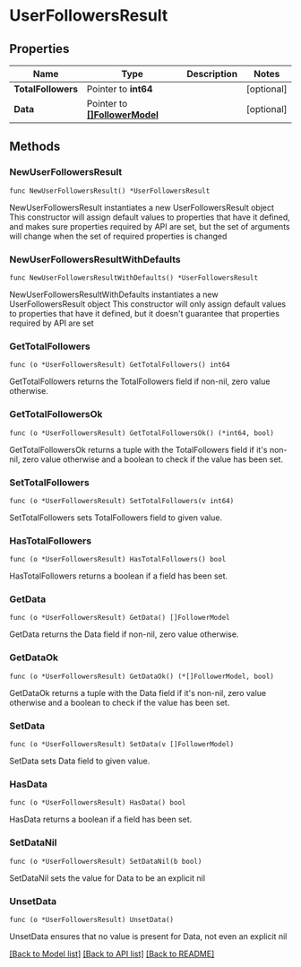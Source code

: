 # UserFollowersResult

## Properties

Name | Type | Description | Notes
------------ | ------------- | ------------- | -------------
**TotalFollowers** | Pointer to **int64** |  | [optional] 
**Data** | Pointer to [**[]FollowerModel**](FollowerModel.md) |  | [optional] 

## Methods

### NewUserFollowersResult

`func NewUserFollowersResult() *UserFollowersResult`

NewUserFollowersResult instantiates a new UserFollowersResult object
This constructor will assign default values to properties that have it defined,
and makes sure properties required by API are set, but the set of arguments
will change when the set of required properties is changed

### NewUserFollowersResultWithDefaults

`func NewUserFollowersResultWithDefaults() *UserFollowersResult`

NewUserFollowersResultWithDefaults instantiates a new UserFollowersResult object
This constructor will only assign default values to properties that have it defined,
but it doesn't guarantee that properties required by API are set

### GetTotalFollowers

`func (o *UserFollowersResult) GetTotalFollowers() int64`

GetTotalFollowers returns the TotalFollowers field if non-nil, zero value otherwise.

### GetTotalFollowersOk

`func (o *UserFollowersResult) GetTotalFollowersOk() (*int64, bool)`

GetTotalFollowersOk returns a tuple with the TotalFollowers field if it's non-nil, zero value otherwise
and a boolean to check if the value has been set.

### SetTotalFollowers

`func (o *UserFollowersResult) SetTotalFollowers(v int64)`

SetTotalFollowers sets TotalFollowers field to given value.

### HasTotalFollowers

`func (o *UserFollowersResult) HasTotalFollowers() bool`

HasTotalFollowers returns a boolean if a field has been set.

### GetData

`func (o *UserFollowersResult) GetData() []FollowerModel`

GetData returns the Data field if non-nil, zero value otherwise.

### GetDataOk

`func (o *UserFollowersResult) GetDataOk() (*[]FollowerModel, bool)`

GetDataOk returns a tuple with the Data field if it's non-nil, zero value otherwise
and a boolean to check if the value has been set.

### SetData

`func (o *UserFollowersResult) SetData(v []FollowerModel)`

SetData sets Data field to given value.

### HasData

`func (o *UserFollowersResult) HasData() bool`

HasData returns a boolean if a field has been set.

### SetDataNil

`func (o *UserFollowersResult) SetDataNil(b bool)`

 SetDataNil sets the value for Data to be an explicit nil

### UnsetData
`func (o *UserFollowersResult) UnsetData()`

UnsetData ensures that no value is present for Data, not even an explicit nil

[[Back to Model list]](../README.md#documentation-for-models) [[Back to API list]](../README.md#documentation-for-api-endpoints) [[Back to README]](../README.md)


